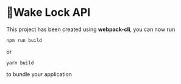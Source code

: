 # 🚀Wake Lock API

This project has been created using **webpack-cli**, you can now run

```
npm run build
```

or

```
yarn build
```

to bundle your application
